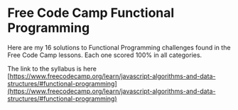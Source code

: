 # Free Code Camp Functional Programming
Here are my 16 solutions to Functional Programming challenges found in the Free Code Camp lessons. Each one scored 100% in all categories.

The link to the syllabus is here [https://www.freecodecamp.org/learn/javascript-algorithms-and-data-structures/#functional-programming](https://www.freecodecamp.org/learn/javascript-algorithms-and-data-structures/#functional-programming)